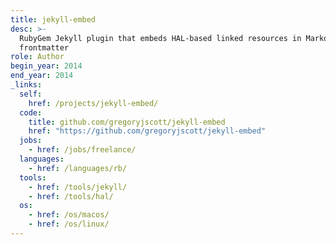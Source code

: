 ```yaml
---
title: jekyll-embed
desc: >-
  RubyGem Jekyll plugin that embeds HAL-based linked resources in Markdown.
  frontmatter
role: Author
begin_year: 2014
end_year: 2014
_links:
  self:
    href: /projects/jekyll-embed/
  code:
    title: github.com/gregoryjscott/jekyll-embed
    href: "https://github.com/gregoryjscott/jekyll-embed"
  jobs:
    - href: /jobs/freelance/
  languages:
    - href: /languages/rb/
  tools:
    - href: /tools/jekyll/
    - href: /tools/hal/
  os:
    - href: /os/macos/
    - href: /os/linux/
---
```

